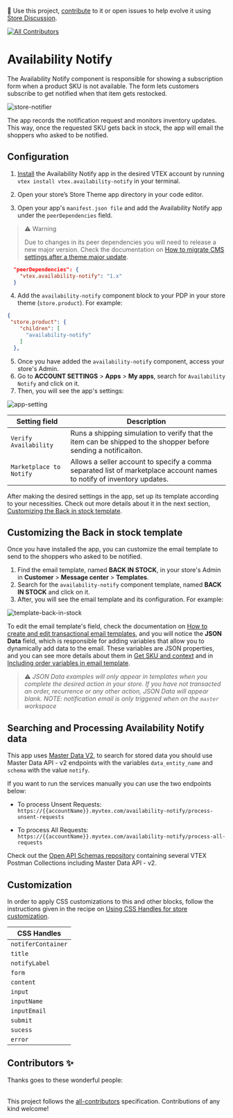 📢 Use this project, [contribute](https://github.com/vtex-apps/reviews-and-ratings) to it or open issues to help evolve it using [Store Discussion](https://github.com/vtex-apps/store-discussion).

<!-- ALL-CONTRIBUTORS-BADGE:START - Do not remove or modify this section -->

[![All Contributors](https://img.shields.io/badge/all_contributors-2-orange.svg?style=flat-square)](#contributors-)

<!-- ALL-CONTRIBUTORS-BADGE:END -->

# Availability Notify

The Availability Notify component is responsible for showing a subscription form when a product SKU is not available. The form lets customers subscribe to get notified when that item gets restocked.

![store-notifier](https://user-images.githubusercontent.com/67270558/132012045-06c65073-2692-4827-b08a-7be5730b6422.png)

The app records the notification request and monitors inventory updates. This way, once the requested SKU gets back in stock, the app will email the shoppers who asked to be notified.

## Configuration

1. [Install](https://developers.vtex.com/vtex-developer-docs/docs/vtex-io-documentation-installing-an-app) the Availability Notify app in the desired VTEX account by running `vtex install vtex.availability-notify` in your terminal.

2. Open your store’s Store Theme app directory in your code editor.

3. Open your app's `manifest.json file` and add the Availability Notify app under the `peerDependencies` field.

>⚠️ Warning
>
> Due to changes in its peer dependencies you will need to release a new major version. Check the documentation on [How to migrate CMS settings after a theme major update](https://developers.vtex.com/vtex-developer-docs/docs/vtex-io-documentation-migrating-cms-settings-after-major-update).

```json
  "peerDependencies": {
    "vtex.availability-notify": "1.x"
  }
```

4. Add the `availability-notify` component block to your PDP in your store theme (`store.product`). For example:

```json
{
 "store.product": {
    "children": [
      "availability-notify"
    ]
  },

```

5. Once you have added the `availability-notify` component, access your store's Admin.
6. Go to **ACCOUNT SETTINGS** > **Apps** > **My apps**, search for `Availability Notify` and click on it.
7. Then, you will see the app's settings:

![app-setting](https://user-images.githubusercontent.com/47258865/144638028-32f060ee-9b73-4588-aa00-731afb862b1e.png)

| Setting field           | Description                                                                                                            |
|-------------------------|------------------------------------------------------------------------------------------------------------------------|
| `Verify Availability`   | Runs a shipping simulation to verify that the item can be shipped to the shopper before sending a notificaiton.        |
| `Marketplace to Notify` | Allows a seller account to specify a comma separated list of marketplace account names to notify of inventory updates. |

After making the desired settings in the app, set up its template according to your necessities. Check out more details about it in the next section, [Customizing the Back in stock template](#customizing-the-back-in-stock-template).

## Customizing the Back in stock template

Once you have installed the app, you can customize the email template to send to the shoppers who asked to be notified.

1. Find the email template, named **BACK IN STOCK**, in your store's Admin in **Customer** > **Message center** > **Templates**.
2. Search for the `availability-notify` component template, named **BACK IN STOCK** and click on it.
3. After, you will see the email template and its configuration. For example:

![template-back-in-stock](https://user-images.githubusercontent.com/67270558/131547198-a4eb3f0e-5a20-4e63-9f1f-d3bb312fa621.gif)

To edit the email template's field, check the documentation on [How to create and edit transactional email templates](https://help.vtex.com/en/tracks/transactional-emails--6IkJwttMw5T84mlY9RifRP/335JZKUYgvYlGOJgvJYxRO), and you will notice the **JSON Data** field, which is responsible for adding variables that allow you to dynamically add data to the email. These variables are JSON properties, and you can see more details about them in [Get SKU and context](https://developers.vtex.com/vtex-rest-api/reference/catalog-api-sku#catalog-api-get-sku-context) and in [Including order variables in email template](https://help.vtex.com/en/tracks/transactional-emails--6IkJwttMw5T84mlY9RifRP/fLMUCPArCYB9vcTZEZ6bi).

>⚠️ *JSON Data examples will only appear in templates when you complete the desired action in your store. If you have not transacted an order, recurrence or any other action, JSON Data will appear blank.*
*NOTE: notification email is only triggered when on the `master` workspace*

## Searching and Processing Availability Notify data

This app uses [Master Data V2](https://developers.vtex.com/vtex-rest-api/reference/master-data-api-v2-overview), to search for stored data you should use Master Data API - v2 endpoints with the variables `data_entity_name` and `schema` with the value `notify`.

If you want to run the services manually you can use the two endpoints below:

- To process Unsent Requests:
`https://{{accountName}}.myvtex.com/availability-notify/process-unsent-requests`

- To process All Requests:
`https://{{accountName}}.myvtex.com/availability-notify/process-all-requests`

Check out the [Open API Schemas repository](https://github.com/vtex/openapi-schemas) containing several VTEX Postman Collections including Master Data API - v2.

## Customization

In order to apply CSS customizations to this and other blocks, follow the instructions given in the recipe on [Using CSS Handles for store customization](https://vtex.io/docs/recipes/style/using-css-handles-for-store-customization).

| CSS Handles        |
|--------------------|
| `notiferContainer` |
| `title`            |
| `notifyLabel`      |
| `form`             |
| `content`          |
| `input`            |
| `inputName`        |
| `inputEmail`       |
| `submit`           |
| `sucess`           |
| `error`            |

## Contributors ✨

Thanks goes to these wonderful people:

<!-- ALL-CONTRIBUTORS-LIST:START - Do not remove or modify this section -->
<!-- prettier-ignore-start -->
<!-- markdownlint-disable -->
<table>
  <tr>
  </tr>
</table>

<!-- markdownlint-enable -->
<!-- prettier-ignore-end -->

<!-- ALL-CONTRIBUTORS-LIST:END -->

This project follows the [all-contributors](https://github.com/all-contributors/all-contributors) specification. Contributions of any kind welcome!

<!-- DOCS-IGNORE:end -->
